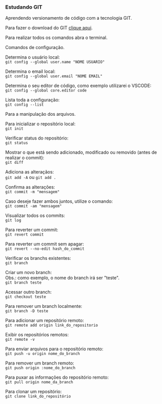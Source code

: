 ### Estudando GIT

Aprendendo versionamento de código com a tecnologia GIT.

Para fazer o download do GIT [clique aqui](https://git-scm.com/downloads).

Para realizar todos os comandos abra o terminal.

Comandos de configuração.

Determina o usuário local:  
`git config --global user.name "NOME USUARIO"`  

Determina o email local:  
`git config --global user.email "NOME EMAIL"`

Determina o seu editor de código, como exemplo utilizarei o VSCODE:  
`git config --global core.editor code`

Lista toda a configuração:  
`git config --list`

Para a manipulação dos arquivos.

Para inicializar o repositório local:  
`git init`

Verificar status do repositório:  
`git status` 

Mostrar o que está sendo adicionado, modificado ou removido (antes de realizar o commit):  
`git diff`

Adiciona as alteraçãos:  
`git add -A` ou `git add .` 

Confirma as alterações:  
`git commit -m "mensagem"`

Caso deseje fazer ambos juntos, utilize o comando:  
`git commit -am "mensagem"`

Visualizar todos os commits:  
`git log`

Para reverter um commit:  
`git revert commit`

Para reverter um commit sem apagar:  
`git revert --no-edit hash_do_commit`

Verificar os branchs existentes:  
`git branch`

Criar um novo branch:  
Obs.: como exemplo, o nome do branch irá ser "teste".  
`git branch teste`

Acessar outro branch:  
`git checkout teste`

Para remover um branch localmente:  
`git branch -D teste`

Para adicionar um repositório remoto:  
`git remote add origin link_do_repositorio`

Exibir os repositórios remotos:  
`git remote -v`

Para enviar arquivos para o repositório remoto:  
`git push -u origin nome_do_branch`

Para remover um branch remoto:  
`git push origin :nome_do_branch`

Para puxar as informações do repositório remoto:  
`git pull origin nome_da_branch`

Para clonar um repositório:  
`git clone link_do_repositório`